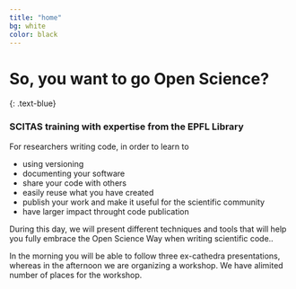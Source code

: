 ```yaml
---
title: "home"
bg: white
color: black
---
```


# So, you want to go Open Science?
{: .text-blue}

<div style="text-align: center">
<span class="fa-stack subtlecircle" style="font-size:100px; background:rgba(0,95,183,0.1)">
  <i class="fa fa-circle fa-stack-2x text-white"></i>
  <i class="fa fa-graduation-cap fa-stack-1x text-blue"></i>
</span>
</div>

### SCITAS training with expertise from the EPFL Library

For researchers writing code, in order to learn to

* using versioning
* documenting your software
* share your code with others
* easily reuse what you have created
* publish your work and make it useful for the scientific community
* have larger impact throught code publication

During this day, we will present different techniques and tools  that will help you fully embrace the Open Science Way when writing scientific code..

In the morning you will be able to follow three ex-cathedra presentations, whereas in the afternoon we are organizing a workshop. We have alimited number of places for the workshop.
